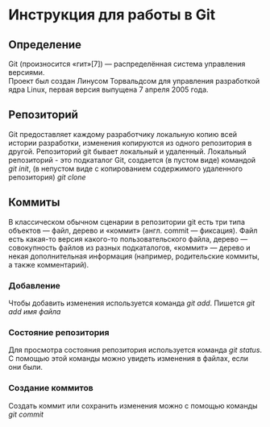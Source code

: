 # Инструкция для работы в Git

## Определение
Git (произносится «гит»[7]) — распределённая система управления версиями.  
Проект был создан Линусом Торвальдсом для управления разработкой ядра Linux, первая версия выпущена 7 апреля 2005 года. 
## Репозиторий
Git предоставляет каждому разработчику локальную копию всей истории разработки, изменения копируются из одного репозитория в другой.
Репозиторий git бывает локальный и удаленный. Локальный репозиторий  - это подкаталог Git, создается (в пустом виде) командой *git init*, (в непустом виде с копированием содержимого удаленного репозитория) *git clone*
## Коммиты
В классическом обычном сценарии в репозитории git есть три типа объектов — файл, дерево и «коммит» (англ. commit — фиксация). Файл есть какая-то версия какого-то пользовательского файла, дерево — совокупность файлов из разных подкаталогов, «коммит» — дерево и некая дополнительная информация (например, родительские коммиты, а также комментарий).
### Добавление
Чтобы добавить изменения используется команда *git add*. Пишется *git add имя файла*
### Состояние репозитория
Для просмотра состояния репозитория используется команда *git status*. С помощью этой команды можно увидеть изменения в файлах, если они были.
### Создание коммитов
Создать коммит или сохранить изменения можно с помощью команды *git commit*
##